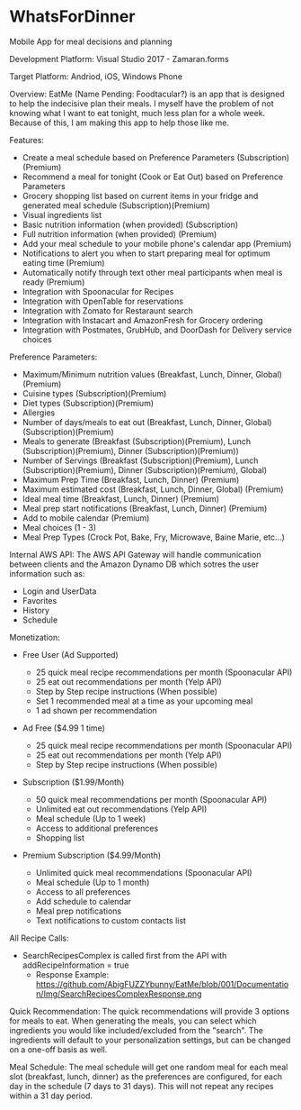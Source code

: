 # WhatsForDinner
Mobile App for meal decisions and planning

Development Platform: Visual Studio 2017 - Zamaran.forms

Target Platform: Andriod, iOS, Windows Phone

Overview: EatMe (Name Pending: Foodtacular?) is an app that is designed to help the indecisive plan their meals. I myself have the problem of not knowing what I want to eat tonight, much less plan for a whole week. Because of this, I am making this app to help those like me.

Features:
- Create a meal schedule based on Preference Parameters (Subscription)(Premium)
- Recommend a meal for tonight (Cook or Eat Out) based on Preference Parameters
- Grocery shopping list based on current items in your fridge and generated meal schedule (Subscription)(Premium)
- Visual ingredients list
- Basic nutrition information (when provided) (Subscription)
- Full nutrition information (when provided) (Premium)
- Add your meal schedule to your mobile phone's calendar app (Premium)
- Notifications to alert you when to start preparing meal for optimum eating time (Premium)
- Automatically notify through text other meal participants when meal is ready (Premium)
- Integration with Spoonacular for Recipes
- Integration with OpenTable for reservations
- Integration with Zomato for Restaraunt search
- Integration with Instacart and AmazonFresh for Grocery ordering
- Integration with Postmates, GrubHub, and DoorDash for Delivery service choices

Preference Parameters:
- Maximum/Minimum nutrition values (Breakfast, Lunch, Dinner, Global) (Premium)
- Cuisine types (Subscription)(Premium)
- Diet types (Subscription)(Premium)
- Allergies
- Number of days/meals to eat out (Breakfast, Lunch, Dinner, Global)(Subscription)(Premium)
- Meals to generate (Breakfast (Subscription)(Premium), Lunch (Subscription)(Premium), Dinner (Subscription)(Premium))
- Number of Servings (Breakfast (Subscription)(Premium), Lunch (Subscription)(Premium), Dinner (Subscription)(Premium), Global)
- Maximum Prep Time (Breakfast, Lunch, Dinner) (Premium)
- Maximum estimated cost (Breakfast, Lunch, Dinner, Global) (Premium)
- Ideal meal time (Breakfast, Lunch, Dinner) (Premium)
- Meal prep start notifications (Breakfast, Lunch, Dinner) (Premium)
- Add to mobile calendar (Premium)
- Meal choices (1 - 3)
- Meal Prep Types (Crock Pot, Bake, Fry, Microwave, Baine Marie, etc...)

Internal AWS API:
The AWS API Gateway will handle communication between clients and the Amazon Dynamo DB which sotres the user information such as:
- Login and UserData
- Favorites
- History
- Schedule

Monetization:
- Free User (Ad Supported)
  - 25 quick meal recipe recommendations per month (Spoonacular API)
  - 25 eat out recommendations per month (Yelp API)
  - Step by Step recipe instructions (When possible)
  - Set 1 recommended meal at a time as your upcoming meal
  - 1 ad shown per recommendation
  
- Ad Free ($4.99 1 time)
  - 25 quick meal recipe recommendations per month (Spoonacular API)
  - 25 eat out recommendations per month (Yelp API)
  - Step by Step recipe instructions (When possible)

- Subscription ($1.99/Month)
  - 50 quick meal recommendations per month (Spoonacular API)
  - Unlimited eat out recommendations (Yelp API)
  - Meal schedule (Up to 1 week)
  - Access to additional preferences
  - Shopping list

- Premium Subscription ($4.99/Month)
  - Unlimited quick meal recommendations (Spoonacular API)
  - Meal schedule (Up to 1 month)
  - Access to all preferences
  - Add schedule to calendar
  - Meal prep notifications
  - Text notifications to custom contacts list

All Recipe Calls:
- SearchRecipesComplex is called first from the API with addRecipeInformation = true
  - Response Example: https://github.com/AbigFUZZYbunny/EatMe/blob/001/Documentation/Img/SearchRecipesComplexResponse.png
  
Quick Recommendation:
The quick recommendations will provide 3 options for meals to eat. When generating the meals, you can select which ingredients you would like included/excluded from the "search". The ingredients will default to your personalization settings, but can be changed on a one-off basis as well.

Meal Schedule:
The meal schedule will get one random meal for each meal slot (breakfast, lunch, dinner) as the preferences are configured, for each day in the schedule (7 days to 31 days). This will not repeat any recipes within a 31 day period. 
